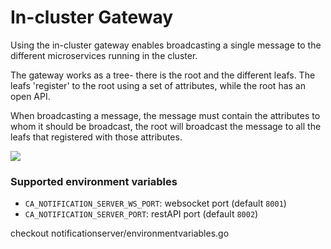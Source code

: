# In-cluster Gateway

Using the in-cluster gateway enables broadcasting a single message to the different microservices running in the cluster.

The gateway works as a tree- there is the root and the different leafs.
The leafs 'register' to the root using a set of attributes, while the root has an open API.

When broadcasting a message, the message must contain the attributes to whom it should be broadcast, the root will broadcast the message to all the leafs that registered with those attributes.

<img src=".out/design.gif">


### Supported environment variables
* `CA_NOTIFICATION_SERVER_WS_PORT`: websocket port (default `8001`)
* `CA_NOTIFICATION_SERVER_PORT`: restAPI port (default `8002`)

checkout notificationserver/environmentvariables.go 
